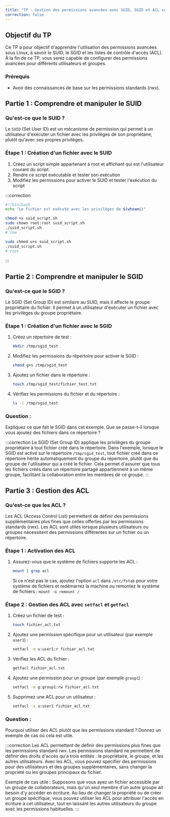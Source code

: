 ```yaml
---
title: "TP : Gestion des permissions avancées avec SUID, SGID et ACL sous Linux"
correction: false
---
```


## Objectif du TP

Ce TP a pour objectif d'apprendre l'utilisation des permissions avancées sous Linux, à savoir le SUID, le SGID et les listes de contrôle d'accès (ACL). À la fin de ce TP, vous serez capable de configurer des permissions avancées pour différents utilisateurs et groupes.

### Prérequis

- Avoir des connaissances de base sur les permissions standards (rwx).

## Partie 1 : Comprendre et manipuler le SUID

### Qu'est-ce que le SUID ?

Le `SUID` (Set User ID) est un mécanisme de permission qui permet à un utilisateur d'exécuter un fichier avec les privilèges de son propriétaire, plutôt qu'avec ses propres privilèges.

### Étape 1 : Création d'un fichier avec le SUID

1. Créez un script simple appartenant à root et affichant qui est l'utilisateur courant du script.
2. Rendre ce script exécutable et tester son exécution
3. Modifiez les permissions pour activer le SUID et tester l'exécution du script

:::correction
```bash
#!/bin/bash
echo "Le fichier est exécuté avec les privilèges de $(whoami)"
```

```bash
chmod +x suid_script.sh
sudo chown root:root suid_script.sh
./suid_script.sh
# tom
```

```bash
sudo chmod u+s suid_script.sh
./suid_script.sh
# root
```
:::


## Partie 2 : Comprendre et manipuler le SGID

### Qu'est-ce que le SGID ?

Le SGID (Set Group ID) est similaire au SUID, mais il affecte le groupe propriétaire du fichier. Il permet à un utilisateur d'exécuter un fichier avec les privilèges du groupe propriétaire.

### Étape 1 : Création d'un fichier avec le SGID

1. Créez un répertoire de test :
    ```bash
    mkdir /tmp/sgid_test
    ```

2. Modifiez les permissions du répertoire pour activer le SGID :
    ```bash
    chmod g+s /tmp/sgid_test
    ```

3. Ajoutez un fichier dans le répertoire :
    ```bash
    touch /tmp/sgid_test/fichier_test.txt
    ```

4. Vérifiez les permissions du fichier et du répertoire :
    ```bash
    ls -l /tmp/sgid_test
    ```

### Question :

Expliquez ce que fait le SGID dans cet exemple. Que se passe-t-il lorsque vous ajoutez des fichiers dans ce répertoire ?

:::correction
Le SGID (Set Group ID) applique les privilèges du groupe propriétaire à tout fichier créé dans le répertoire. Dans l'exemple, lorsque le SGID est activé sur le répertoire `/tmp/sgid_test`, tout fichier créé dans ce répertoire hérite automatiquement du groupe du répertoire, plutôt que du groupe de l'utilisateur qui a créé le fichier. Cela permet d'assurer que tous les fichiers créés dans un répertoire partagé appartiennent à un même groupe, facilitant la collaboration entre les membres de ce groupe.
:::

## Partie 3 : Gestion des ACL

### Qu'est-ce que les ACL ?

Les ACL (Access Control List) permettent de définir des permissions supplémentaires plus fines que celles offertes par les permissions standards (rwx). Les ACL sont utiles lorsque plusieurs utilisateurs ou groupes nécessitent des permissions différentes sur un fichier ou un répertoire.

### Étape 1 : Activation des ACL

1. Assurez-vous que le système de fichiers supporte les ACL :
    ```bash
    mount | grep acl
    ```

    Si ce n'est pas le cas, ajoutez l'option `acl` dans `/etc/fstab` pour votre système de fichiers et redémarrez la machine ou remontez le système de fichiers : `mount -o remount /`

### Étape 2 : Gestion des ACL avec `setfacl` et `getfacl`

1. Créez un fichier de test :
    ```bash
    touch fichier_acl.txt
    ```

2. Ajoutez une permission spécifique pour un utilisateur (par exemple `user1`) :
    ```bash
    setfacl -m u:user1:r fichier_acl.txt
    ```

3. Vérifiez les ACL du fichier :
    ```bash
    getfacl fichier_acl.txt
    ```

4. Ajoutez une permission pour un groupe (par exemple `group1`) :
    ```bash
    setfacl -m g:group1:rw fichier_acl.txt
    ```

5. Supprimez une ACL pour un utilisateur :
    ```bash
    setfacl -x u:user1 fichier_acl.txt
    ```

### Question :

Pourquoi utiliser des ACL plutôt que les permissions standard ? Donnez un exemple de cas où cela est utile.

:::correction
Les ACL permettent de définir des permissions plus fines que les permissions standard rwx. Les permissions standard ne permettent de définir des droits d'accès qu'à trois entités : le propriétaire, le groupe, et les autres utilisateurs. Avec les ACL, vous pouvez spécifier des permissions pour des utilisateurs et des groupes supplémentaires, sans changer la propriété ou les groupes principaux du fichier.

Exemple de cas utile : Supposons que vous ayez un fichier accessible par un groupe de collaborateurs, mais qu'un seul membre d'un autre groupe ait besoin d'y accéder en écriture. Au lieu de changer la propriété ou de créer un groupe spécifique, vous pouvez utiliser les ACL pour attribuer l'accès en écriture à cet utilisateur, tout en laissant les autres utilisateurs du groupe avec les permissions habituelles.
:::

